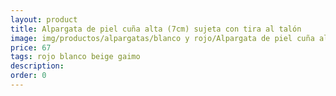 ```yaml
---
layout: product
title: Alpargata de piel cuña alta (7cm) sujeta con tira al talón 
image: img/productos/alpargatas/blanco y rojo/Alpargata de piel cuña alta (7cm) sujeta con tira al talón =67 =rojo blanco beige gaimo.webp
price: 67 
tags: rojo blanco beige gaimo
description: 
order: 0
---
```

